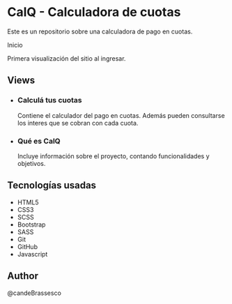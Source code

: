 <h1>CalQ - Calculadora de cuotas</h1>

<p>Este es un repositorio sobre una calculadora de pago en cuotas.</p

<h2>Inicio</h2>

<p>Primera visualización del sitio al ingresar.</p>

<h2>Views</h2>
 <ul>
       <li><h3>Calculá tus cuotas</h3></li>
          <p>Contiene el calculador del pago en cuotas. Además pueden consultarse los interes que se cobran con cada cuota.</p>
       <li><h3>Qué es CalQ</h3></li>
          <p>Incluye información sobre el proyecto, contando funcionalidades y objetivos.</p>
   </ul>

<h2>Tecnologías usadas</h2>
   <ul>
       <li>HTML5</li>
       <li>CSS3</li>
       <li>SCSS</li>
       <li>Bootstrap</li>
       <li>SASS</li>
       <li>Git</li>
       <li>GitHub</li>
       <li>Javascript</li>
   </ul>

<h2>Author</h2>
   <p>@candeBrassesco</p>